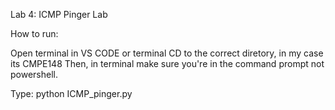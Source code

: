 Lab 4: ICMP Pinger Lab

How to run: 

Open terminal in VS CODE or terminal
CD to the correct diretory, in my case its CMPE148
Then, in terminal make sure you're in the command prompt not powershell.

Type: python ICMP_pinger.py
